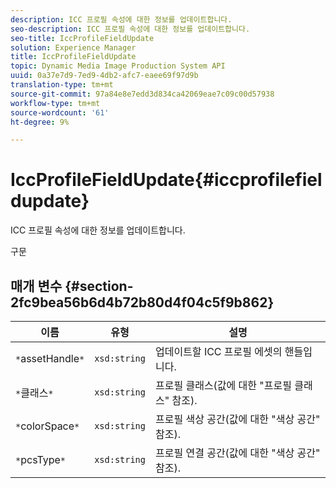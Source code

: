 ```yaml
---
description: ICC 프로필 속성에 대한 정보를 업데이트합니다.
seo-description: ICC 프로필 속성에 대한 정보를 업데이트합니다.
seo-title: IccProfileFieldUpdate
solution: Experience Manager
title: IccProfileFieldUpdate
topic: Dynamic Media Image Production System API
uuid: 0a37e7d9-7ed9-4db2-afc7-eaee69f97d9b
translation-type: tm+mt
source-git-commit: 97a84e8e7edd3d834ca42069eae7c09c00d57938
workflow-type: tm+mt
source-wordcount: '61'
ht-degree: 9%

---
```



# IccProfileFieldUpdate{#iccprofilefieldupdate}

ICC 프로필 속성에 대한 정보를 업데이트합니다.

구문

## 매개 변수 {#section-2fc9bea56b6d4b72b80d4f04c5f9b862}

| 이름 | 유형 | 설명 |
|---|---|---|
| `*`assetHandle`*` | `xsd:string` | 업데이트할 ICC 프로필 에셋의 핸들입니다. |
| `*`클래스`*` | `xsd:string` | 프로필 클래스(값에 대한 &quot;프로필 클래스&quot; 참조). |
| `*`colorSpace`*` | `xsd:string` | 프로필 색상 공간(값에 대한 &quot;색상 공간&quot; 참조). |
| `*`pcsType`*` | `xsd:string` | 프로필 연결 공간(값에 대한 &quot;색상 공간&quot; 참조). |

